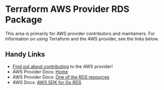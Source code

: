 # Terraform AWS Provider RDS Package

This area is primarily for AWS provider contributors and maintainers. For information on _using_ Terraform and the AWS provider, see the links below.


## Handy Links
* [Find out about contributing](../../../docs/contributing) to the AWS provider!
* AWS Provider Docs: [Home](https://registry.terraform.io/providers/hashicorp/aws/latest/docs)
* AWS Provider Docs: [One of the RDS resources](https://registry.terraform.io/providers/hashicorp/aws/latest/docs/resources/rds_cluster)
* AWS Docs: [AWS SDK for Go RDS](https://docs.aws.amazon.com/sdk-for-go/api/service/rds/)
